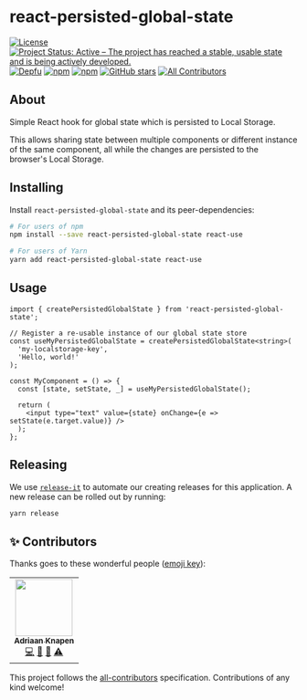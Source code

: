 # react-persisted-global-state

[![License](https://img.shields.io/github/license/Addono/react-persisted-global-state?style=flat-square)](https://github.com/Addono/react-persisted-global-state/blob/master/LICENSE)
[![Project Status: Active – The project has reached a stable, usable state and is being actively developed.](https://img.shields.io/badge/project%20status-Active-greengrass?style=flat-square)](https://www.repostatus.org/#active)
[![Depfu](https://img.shields.io/depfu/Addono/react-persisted-global-state?style=flat-square)](https://depfu.com/github/Addono/react-persisted-global-state)
[![npm](https://img.shields.io/npm/dt/react-persisted-global-state?style=flat-square)](https://www.npmjs.com/package/react-persisted-global-state)
[![npm](https://img.shields.io/npm/v/react-persisted-global-state?style=flat-square)](https://www.npmjs.com/package/react-persisted-global-state)
[![GitHub stars](https://img.shields.io/github/stars/Addono/react-persisted-global-state?style=flat-square)](https://github.com/Addono/react-persisted-global-state/stargazers)<!-- ALL-CONTRIBUTORS-BADGE:START - Do not remove or modify this section -->
[![All Contributors](https://img.shields.io/badge/all_contributors-1-orange.svg?style=flat-square)](#contributors-)

<!-- ALL-CONTRIBUTORS-BADGE:END -->

## About

Simple React hook for global state which is persisted to Local Storage.

This allows sharing state between multiple components or different instance of the same component, all while the changes are persisted to the browser's Local Storage.

## Installing

Install `react-persisted-global-state` and its peer-dependencies:

```bash
# For users of npm
npm install --save react-persisted-global-state react-use

# For users of Yarn
yarn add react-persisted-global-state react-use
```

## Usage

```tsx
import { createPersistedGlobalState } from 'react-persisted-global-state';

// Register a re-usable instance of our global state store
const useMyPersistedGlobalState = createPersistedGlobalState<string>(
  'my-localstorage-key',
  'Hello, world!'
);

const MyComponent = () => {
  const [state, setState, _] = useMyPersistedGlobalState();

  return (
    <input type="text" value={state} onChange={e => setState(e.target.value)} />
  );
};
```

## Releasing

We use [`release-it`](https://github.com/release-it/release-it) to automate our creating releases for this application. A new release can be rolled out by running:

```bash
yarn release
```

## ✨ Contributors <a name = "contributors"></a>

Thanks goes to these wonderful people ([emoji key](https://allcontributors.org/docs/en/emoji-key)):

<!-- ALL-CONTRIBUTORS-LIST:START - Do not remove or modify this section -->
<!-- prettier-ignore-start -->
<!-- markdownlint-disable -->
<table>
  <tr>
    <td align="center"><a href="https://aknapen.nl"><img src="https://avatars1.githubusercontent.com/u/15435678?v=4?s=100" width="100px;" alt=""/><br /><sub><b>Adriaan Knapen</b></sub></a><br /><a href="https://github.com/Addono/react-persisted-global-state/commits?author=Addono" title="Code">💻</a> <a href="#tool-Addono" title="Tools">🔧</a> <a href="https://github.com/Addono/react-persisted-global-state/commits?author=Addono" title="Documentation">📖</a> <a href="https://github.com/Addono/react-persisted-global-state/commits?author=Addono" title="Tests">⚠️</a></td>
  </tr>
</table>

<!-- markdownlint-restore -->
<!-- prettier-ignore-end -->

<!-- ALL-CONTRIBUTORS-LIST:END -->

This project follows the [all-contributors](https://github.com/all-contributors/all-contributors) specification. Contributions of any kind welcome!
